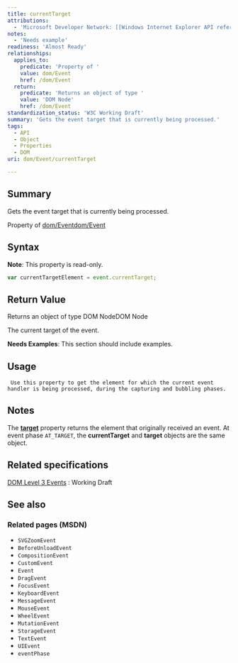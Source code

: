 ```yaml
---
title: currentTarget
attributions:
  - 'Microsoft Developer Network: [[Windows Internet Explorer API reference](http://msdn.microsoft.com/en-us/library/ie/hh828809%28v=vs.85%29.aspx) Article]'
notes:
  - 'Needs example'
readiness: 'Almost Ready'
relationships:
  applies_to:
    predicate: 'Property of '
    value: dom/Event
    href: /dom/Event
  return:
    predicate: 'Returns an object of type '
    value: 'DOM Node'
    href: /dom/Event
standardization_status: 'W3C Working Draft'
summary: 'Gets the event target that is currently being processed.'
tags:
  - API
  - Object
  - Properties
  - DOM
uri: dom/Event/currentTarget

---
```

## Summary

Gets the event target that is currently being processed.

Property of [dom/Event](/dom/Event)[dom/Event](/dom/Event)

## Syntax

**Note**: This property is read-only.

``` js
var currentTargetElement = event.currentTarget;
```

## Return Value

Returns an object of type DOM NodeDOM Node

The current target of the event.

**Needs Examples**: This section should include examples.

## Usage

     Use this property to get the element for which the current event handler is being processed, during the capturing and bubbling phases.

## Notes

The [**target**](/dom/Event/target) property returns the element that originally received an event. At event phase `AT_TARGET`, the **currentTarget** and **target** objects are the same object.

## Related specifications

[DOM Level 3 Events](http://www.w3.org/TR/DOM-Level-3-Events/)
:   Working Draft

## See also

### Related pages (MSDN)

-   `SVGZoomEvent`
-   `BeforeUnloadEvent`
-   `CompositionEvent`
-   `CustomEvent`
-   `Event`
-   `DragEvent`
-   `FocusEvent`
-   `KeyboardEvent`
-   `MessageEvent`
-   `MouseEvent`
-   `WheelEvent`
-   `MutationEvent`
-   `StorageEvent`
-   `TextEvent`
-   `UIEvent`
-   `eventPhase`
